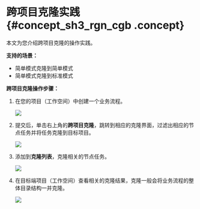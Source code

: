 # 跨项目克隆实践 {#concept_sh3_rgn_cgb .concept}

本文为您介绍跨项目克隆的操作实践。

**支持的场景：**

-   简单模式克隆到简单模式
-   简单模式克隆到标准模式

**跨项目克隆操作步骤：**

1.  在您的项目（工作空间）中创建一个业务流程。

    ![](images/34198_zh-CN.jpeg)

2.  提交后，单击右上角的**跨项目克隆**，跳转到相应的克隆界面，过滤出相应的节点任务并将任务克隆到目标项目。

    ![](images/34211_zh-CN.jpeg)

3.  添加到**克隆列表**，克隆相关的节点任务。

    ![](images/34217_zh-CN.jpeg)

4.  在目标端项目（工作空间）查看相关的克隆结果，克隆一般会将业务流程的整体目录结构一并克隆。

    ![](images/34219_zh-CN.jpeg)



